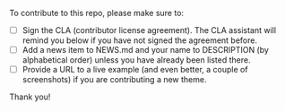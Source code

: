 To contribute to this repo, please make sure to:

- [ ] Sign the CLA (contributor license agreement). The CLA assistant will remind you below if you have not signed the agreement before.
- [ ] Add a news item to NEWS.md and your name to DESCRIPTION (by alphabetical order) unless you have already been listed there.
- [ ] Provide a URL to a live example (and even better, a couple of screenshots) if you are contributing a new theme.

Thank you!
